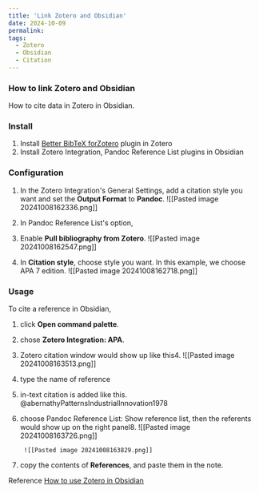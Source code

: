 ```yaml
---
title: 'Link Zotero and Obsidian'
date: 2024-10-09
permalink: 
tags:
  - Zotero
  - Obsidian
  - Citation
---
```


### How to link Zotero and Obsidian



How to cite data in Zotero in Obsidian.
### Install

1. Install [Better BibTeX forZotero](https://retorque.re/zotero-better-bibtex/installation/) plugin in Zotero
2. Install Zotero Integration, Pandoc Reference List plugins in Obsidian
### Configuration

1. In the Zotero Integration's General Settings, add a citation style you want and set the __Output Format__ to __Pandoc__. 
![[Pasted image 20241008162336.png]]
2. In Pandoc Reference List's option, 
  1. Enable __Pull bibliography from Zotero__.
![[Pasted image 20241008162547.png]]

  2. In __Citation style__, choose style you want. In this example, we choose APA 7 edition.
![[Pasted image 20241008162718.png]]
### Usage

To cite a reference in Obsidian, 
1. click __Open command palette__.
2. chose __Zotero Integration: APA__.
3. Zotero citation window would show up like this4. ![[Pasted image 20241008163513.png]]
5. type the name of reference
6. in-text citation is added like this.
    @abernathyPatternsIndustrialInnovation1978
7. choose Pandoc Reference List: Show reference list, then the referents would show up on the right panel8. ![[Pasted image 20241008163726.png]]

		![[Pasted image 20241008163829.png]]
8. copy the contents of __References__, and paste them in the note.

Reference
[How to use Zotero in Obsidian](https://youtu.be/8yMko1m8XSQ?feature=shared)



